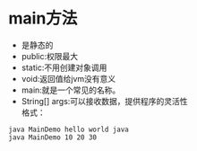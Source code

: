 # main方法
* 是静态的
* public:权限最大
* static:不用创建对象调用
* void:返回值给jvm没有意义
* main:就是一个常见的名称。
* String[] args:可以接收数据，提供程序的灵活性  
格式：
```
java MainDemo hello world java
java MainDemo 10 20 30
```